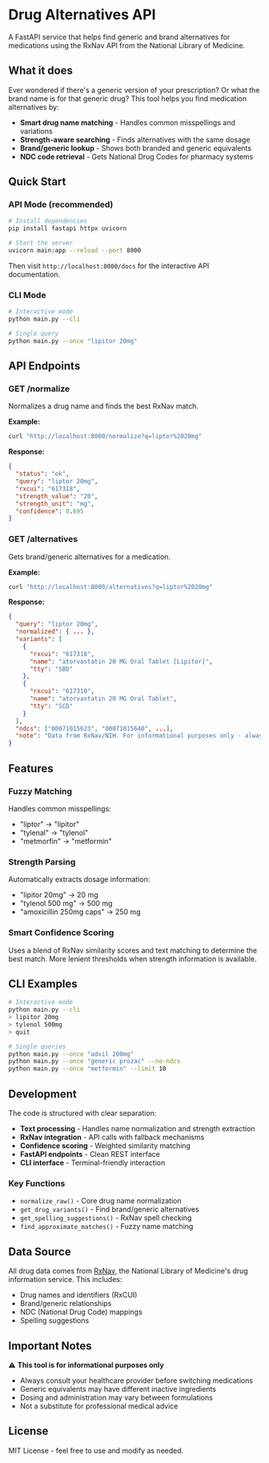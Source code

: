 # Drug Alternatives API

A FastAPI service that helps find generic and brand alternatives for medications using the RxNav API from the National Library of Medicine.

## What it does

Ever wondered if there's a generic version of your prescription? Or what the brand name is for that generic drug? This tool helps you find medication alternatives by:

- **Smart drug name matching** - Handles common misspellings and variations
- **Strength-aware searching** - Finds alternatives with the same dosage
- **Brand/generic lookup** - Shows both branded and generic equivalents
- **NDC code retrieval** - Gets National Drug Codes for pharmacy systems

## Quick Start

### API Mode (recommended)
```bash
# Install dependencies
pip install fastapi httpx uvicorn

# Start the server
uvicorn main:app --reload --port 8000
```

Then visit `http://localhost:8000/docs` for the interactive API documentation.

### CLI Mode
```bash
# Interactive mode
python main.py --cli

# Single query
python main.py --once "lipitor 20mg"
```

## API Endpoints

### GET /normalize
Normalizes a drug name and finds the best RxNav match.

**Example:**
```bash
curl "http://localhost:8000/normalize?q=liptor%2020mg"
```

**Response:**
```json
{
  "status": "ok",
  "query": "liptor 20mg",
  "rxcui": "617318",
  "strength_value": "20",
  "strength_unit": "mg",
  "confidence": 0.695
}
```

### GET /alternatives
Gets brand/generic alternatives for a medication.

**Example:**
```bash
curl "http://localhost:8000/alternatives?q=liptor%2020mg"
```

**Response:**
```json
{
  "query": "liptor 20mg",
  "normalized": { ... },
  "variants": [
    {
      "rxcui": "617318",
      "name": "atorvastatin 20 MG Oral Tablet [Lipitor]",
      "tty": "SBD"
    },
    {
      "rxcui": "617310", 
      "name": "atorvastatin 20 MG Oral Tablet",
      "tty": "SCD"
    }
  ],
  "ndcs": ["00071015623", "00071015640", ...],
  "note": "Data from RxNav/NIH. For informational purposes only - always check with your doctor."
}
```

## Features

### Fuzzy Matching
Handles common misspellings:
- "liptor" → "lipitor"
- "tylenal" → "tylenol" 
- "metmorfin" → "metformin"

### Strength Parsing
Automatically extracts dosage information:
- "lipitor 20mg" → 20 mg
- "tylenol 500 mg" → 500 mg
- "amoxicillin 250mg caps" → 250 mg

### Smart Confidence Scoring
Uses a blend of RxNav similarity scores and text matching to determine the best match. More lenient thresholds when strength information is available.

## CLI Examples

```bash
# Interactive mode
python main.py --cli
> lipitor 20mg
> tylenol 500mg
> quit

# Single queries
python main.py --once "advil 200mg"
python main.py --once "generic prozac" --no-ndcs
python main.py --once "metformin" --limit 10
```

## Development

The code is structured with clear separation:
- **Text processing** - Handles name normalization and strength extraction
- **RxNav integration** - API calls with fallback mechanisms  
- **Confidence scoring** - Weighted similarity matching
- **FastAPI endpoints** - Clean REST interface
- **CLI interface** - Terminal-friendly interaction

### Key Functions
- `normalize_raw()` - Core drug name normalization
- `get_drug_variants()` - Find brand/generic alternatives
- `get_spelling_suggestions()` - RxNav spell checking
- `find_approximate_matches()` - Fuzzy name matching

## Data Source

All drug data comes from [RxNav](https://rxnav.nlm.nih.gov/), the National Library of Medicine's drug information service. This includes:
- Drug names and identifiers (RxCUI)
- Brand/generic relationships
- NDC (National Drug Code) mappings
- Spelling suggestions

## Important Notes

⚠️ **This tool is for informational purposes only**

- Always consult your healthcare provider before switching medications
- Generic equivalents may have different inactive ingredients
- Dosing and administration may vary between formulations
- Not a substitute for professional medical advice

## License

MIT License - feel free to use and modify as needed.